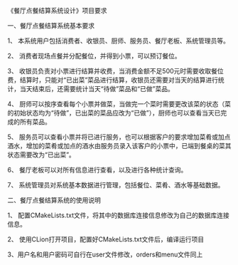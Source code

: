 《餐厅点餐结算系统设计》项目要求
		
一、餐厅点餐结算系统基本要求

1、 本系统用户包括消费者、收银员、厨师、服务员、餐厅老板、系统管理员等。

2、 消费者现场点餐并分配餐位，并得到小票，可以预订餐位。

3、 收银员负责对小票进行结算并收费，当消费金额不足500元时需要收取餐位费，结算时，只能对“已出菜”菜品进行结算，收银员还需要对当天的结算进行统计，当天结束后，还需要统计当天“待做”菜品和“已做”菜品。

4、 厨师可以按序查看每个小票并做菜，当做完一个菜时需要更改该菜的状态（菜的初始状态均为“待做”，已出菜的菜品应改为“已做”），厨师也可以查看当天已完成的所有菜品。

5、 服务员可以查看小票并将已进行服务，也可以根据客户的要求增加菜肴或加点酒水，增加的菜肴或加点的酒水由服务员录入该客户的小票中，已端到餐桌的菜其状态需要改为“已出菜”。

6、 餐厅老板可以对所有信息进行查看，以及进行各种统计查询。

7、 系统管理员对系统基本数据进行管理，包括餐位、菜肴、酒水等基础数据。

二、餐厅点餐结算系统的使用说明

1、 配置CMakeLists.txt文件，将其中的数据库连接信息修改为自己的数据库连接信息。

2、 使用CLion打开项目，配置好CMakeLists.txt文件后，编译运行项目

3、用户名和用户密码可自行在user文件修改，orders和menu文件同上

